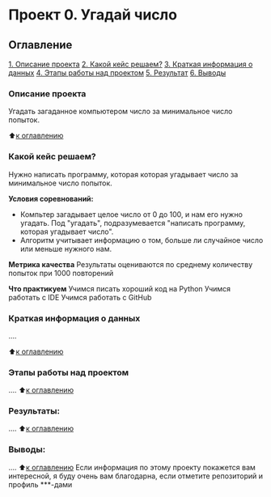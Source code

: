 # Проект 0. Угадай число

## Оглавление
[1. Описание проекта](https://github.com/Yelena2022/IDE/tree/master/project_0)
[2. Какой кейс решаем?]()
[3. Краткая информация о данных]()
[4. Этапы работы над проектом]()
[5. Результат]()
[6. Выводы]()

### Описание проекта
Угадать загаданное компьютером число за минимальное число попыток.

:arrow_up:[к оглавлению]()


### Какой кейс решаем?
Нужно написать программу, которая которая угадывает число за минимальное число попыток.

**Условия соревнований:**
- Компьтер загадывает целое число от 0 до 100, и нам его нужно угадать. Под "угадать", подразумевается "написать программу, которая угадывает число".
- Алгоритм учитывает информацию о том, больше ли случайное число или меньше нужного нам.

**Метрика качества**
Результаты оцениваются по среднему количеству попыток при 1000 повторений

**Что практикуем**
Учимся писать хороший код на Python
Учимся работать с IDE
Учимся работать с GitHub

### Краткая информация о данных
....

:arrow_up:[к оглавлению](module_7/readme.md#Оглавление)

### Этапы работы над проектом
....
:arrow_up:[к оглавлению](module_7/readme.md#Оглавление)

### Результаты:
....
:arrow_up:[к оглавлению](module_7/readme.md#Оглавление)

### Выводы:
....
:arrow_up:[к оглавлению](module_7/readme.md#Оглавление)
Если информация по  этому проекту покажется вам интересной, я буду очень вам благодарна, если отметите репозиторий и профиль ***-дами